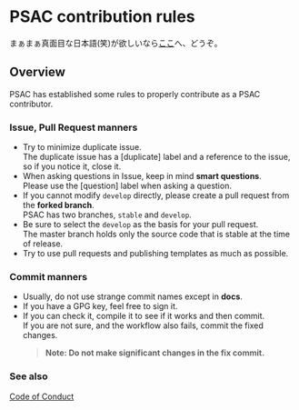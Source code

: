 # PSAC contribution rules

まぁまぁ真面目な日本語(笑)が欲しいなら[ここ](CONTRIBUTING.md)へ、どうぞ。

## Overview

PSAC has established some rules to properly contribute as a PSAC contributor.   

### Issue, Pull Request manners

- Try to minimize duplicate issue.  
  The duplicate issue has a \[duplicate\] label and a reference to the issue, so if you notice it, close it.
- When asking questions in Issue, keep in mind **smart questions**.  
  Please use the \[question\] label when asking a question.
- If you cannot modify `develop` directly, please create a pull request from the **forked branch**.  
  PSAC has two branches, `stable` and `develop`.
- Be sure to select the `develop` as the basis for your pull request.  
  The master branch holds only the source code that is stable at the time of release.
- Try to use pull requests and publishing templates as much as possible.  

### Commit manners

- Usually, do not use strange commit names except in **docs**.
- If you have a GPG key, feel free to sign it.
- If you can check it, compile it to see if it works and then commit.  
  If you are not sure, and the workflow also fails, commit the fixed changes.
  > **Note: Do not make significant changes in the fix commit.**

### See also

[Code of Conduct](CODE_OF_CONDUCT.md)
